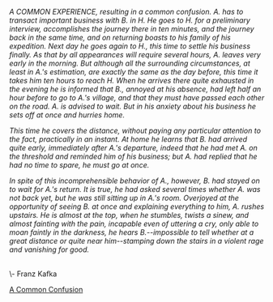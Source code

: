 <i>A COMMON EXPERIENCE, resulting in a common confusion. A. has to transact important business with B. in H. He goes to H. for a preliminary interview, accomplishes the journey there in ten minutes, and the journey back in the same time, and on returning boasts to his family of his expedition. Next day he goes again to H., this time to settle his business finally. As that by all appearances will require several hours, A. leaves very early in the morning. But although all the surrounding circumstances, at least in A.'s estimation, are exactly the same as the day before, this time it takes him ten hours to reach H. When he arrives there quite exhausted in the evening he is informed that B., annoyed at his absence, had left half an hour before to go to A.'s village, and that they must have passed each other on the road. A. is advised to wait. But in his anxiety about his business he sets off at once and hurries home.

This time he covers the distance, without paying any particular attention to the fact, practically in an instant. At home he learns that B. had arrived quite early, immediately after A.'s departure, indeed that he had met A. on the threshold and reminded him of his business; but A. had replied that he had no time to spare, he must go at once.

In spite of this incomprehensible behavior of A., however, B. had stayed on to wait for A.'s return. It is true, he had asked several times whether A. was not back yet, but he was still sitting up in A.'s room. Overjoyed at the opportunity of seeing B. at once and explaining everything to him, A. rushes upstairs. He is almost at the top, when he stumbles, twists a sinew, and almost fainting with the pain, incapable even of uttering a cry, only able to moan faintly in the darkness, he hears B.--impossible to tell whether at a great distance or quite near him--stamping down the stairs in a violent rage and vanishing for good.</i>
 
<br>
\- Franz Kafka

[A Common Confusion](https://zork.net/~patty/pattyland/kafka/confusion.htm)
